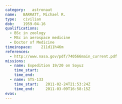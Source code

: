 ```yaml
---
category:	astronaut
name:	BARRATT, Michael R.
type:	civilian
dob:	1959-04-16
qualifications:
  - BSc in zoology
  - MSc in aerospace medicine
  - Doctor of Medicine
timeinspace:	211d11h46m
references:
  - http://www.nasa.gov/pdf/740566main_current.pdf
missions:
  - name: Expedition 19/20 on Soyuz
    time_start:   
    time_end:     
  - name: STS-133
    time_start:   2011-02-24T21:53:24Z
    time_end:     2011-03-09T16:58:15Z
evas:
---
```


